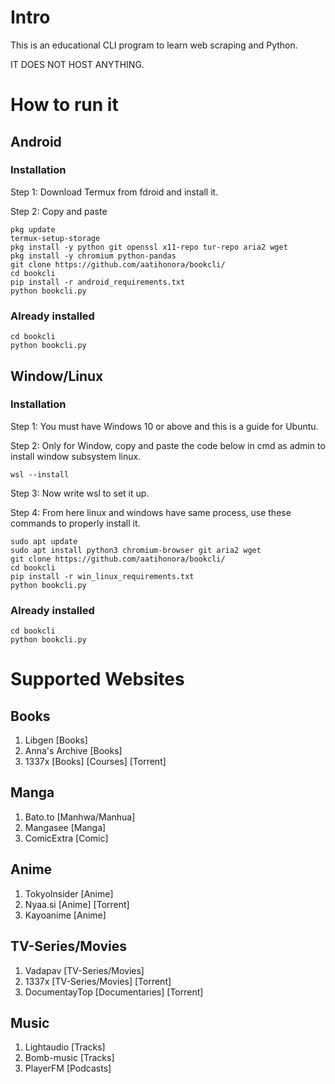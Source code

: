 # Intro

This is an educational CLI program to learn web scraping and Python.

IT DOES NOT HOST ANYTHING.

# How to run it

## Android

### Installation

Step 1: Download Termux from fdroid and install it.

Step 2: Copy and paste

```
pkg update
termux-setup-storage
pkg install -y python git openssl x11-repo tur-repo aria2 wget
pkg install -y chromium python-pandas
git clone https://github.com/aatihonora/bookcli/
cd bookcli
pip install -r android_requirements.txt
python bookcli.py
```

### Already installed

```
cd bookcli
python bookcli.py
```

## Window/Linux

### Installation

Step 1: You must have Windows 10 or above and this is a guide for Ubuntu.

Step 2: Only for Window, copy and paste the code below in cmd as admin to install window subsystem linux.

```
wsl --install
```

Step 3: Now write wsl to set it up.

Step 4: From here linux and windows have same process, use these commands to properly install it.

```
sudo apt update
sudo apt install python3 chromium-browser git aria2 wget
git clone https://github.com/aatihonora/bookcli/
cd bookcli
pip install -r win_linux_requirements.txt
python bookcli.py
```

### Already installed

```
cd bookcli
python bookcli.py
```

# Supported Websites

## Books

1. Libgen [Books]
2. Anna's Archive [Books]
3. 1337x [Books] [Courses] [Torrent]

## Manga

1. Bato.to [Manhwa/Manhua]
2. Mangasee [Manga]
3. ComicExtra [Comic]

## Anime

1. TokyoInsider [Anime]
2. Nyaa.si [Anime] [Torrent]
3. Kayoanime [Anime]

## TV-Series/Movies

1. Vadapav [TV-Series/Movies]
2. 1337x [TV-Series/Movies] [Torrent]
3. DocumentayTop [Documentaries] [Torrent]

## Music

1. Lightaudio [Tracks]
2. Bomb-music [Tracks]
3. PlayerFM [Podcasts]

